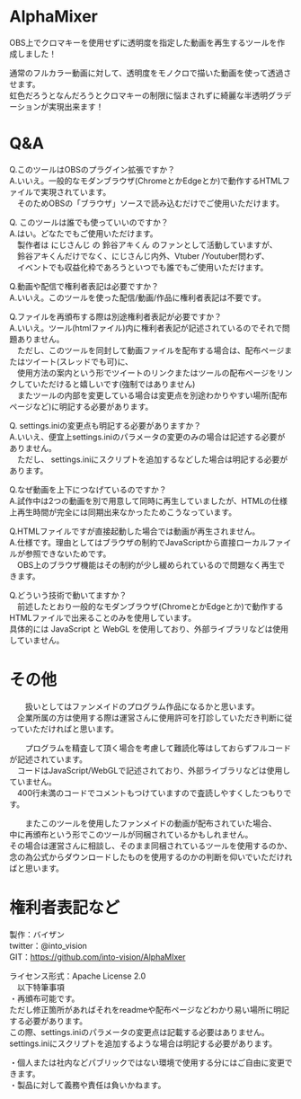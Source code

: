 # AlphaMixer
OBS上でクロマキーを使用せずに透明度を指定した動画を再生するツールを作成しました！

通常のフルカラー動画に対して、透明度をモノクロで描いた動画を使って透過させます。  
虹色だろうとなんだろうとクロマキーの制限に悩まされずに綺麗な半透明グラデーションが実現出来ます！


# Q&A
Q.このツールはOBSのプラグイン拡張ですか？  
A.いいえ。一般的なモダンブラウザ(ChromeとかEdgeとか)で動作するHTMLファイルで実現されています。  
　そのためOBSの「ブラウザ」ソースで読み込むだけでご使用いただけます。  

Q. このツールは誰でも使っていいのですか？  
A.はい。どなたでもご使用いただけます。  
　製作者は にじさんじ の 鈴谷アキくん のファンとして活動していますが、  
　鈴谷アキくんだけでなく、にじさんじ内外、Vtuber /Youtuber問わず、  
　イベントでも収益化枠であろうといつでも誰でもご使用いただけます。  

Q.動画や配信で権利者表記は必要ですか？  
A.いいえ。このツールを使った配信/動画/作品に権利者表記は不要です。  

Q.ファイルを再頒布する際は別途権利者表記が必要ですか？  
A.いいえ。ツール(htmlファイル)内に権利者表記が記述されているのでそれで問題ありません。  
　ただし、このツールを同封して動画ファイルを配布する場合は、配布ページまたはツイート(スレッドでも可)に、  
　使用方法の案内という形でツイートのリンクまたはツールの配布ページをリンクしていただけると嬉しいです(強制ではありません)  
　またツールの内部を変更している場合は変更点を別途わかりやすい場所(配布ページなど)に明記する必要があります。  

Q. settings.iniの変更点も明記する必要がありますか？  
A.いいえ、便宜上settings.iniのパラメータの変更のみの場合は記述する必要がありません。  
　ただし、 settings.iniにスクリプトを追加するなどした場合は明記する必要があります。  

Q.なぜ動画を上下につなげているのですか？  
A.試作中は2つの動画を別で用意して同時に再生していましたが、HTMLの仕様上再生時間が完全には同期出来なかったためこうなっています。  

Q.HTMLファイルですが直接起動した場合では動画が再生されません。  
A.仕様です。理由としてはブラウザの制約でJavaScriptから直接ローカルファイルが参照できないためです。  
　OBS上のブラウザ機能はその制約が少し緩められているので問題なく再生できます。  

Q.どういう技術で動いてますか？  
　前述したとおり一般的なモダンブラウザ(ChromeとかEdgeとか)で動作するHTMLファイルで出来ることのみを使用しています。  
 具体的には JavaScript と WebGL を使用しており、外部ライブラリなどは使用していません。  

# その他
　　扱いとしてはファンメイドのプログラム作品になるかと思います。  
　企業所属の方は使用する際は運営さんに使用許可を打診していただき判断に従っていただければと思います。  

　　プログラムを精査して頂く場合を考慮して難読化等はしておらずフルコードが記述されています。  
　コードはJavaScript/WebGLで記述されており、外部ライブラリなどは使用していません。  
　400行未満のコードでコメントもつけていますので査読しやすくしたつもりです。  
 
　　またこのツールを使用したファンメイドの動画が配布されていた場合、  
  中に再頒布という形でこのツールが同梱されているかもしれません。  
  その場合は運営さんに相談し、そのまま同梱されているツールを使用するのか、  
  念の為公式からダウンロードしたものを使用するのかの判断を仰いでいただければと思います。   
 
# 権利者表記など

製作：バイザン  
twitter：@into_vision  
GIT：https://github.com/into-vision/AlphaMIxer  

ライセンス形式：Apache License 2.0  
　以下特筆事項  
 ・再頒布可能です。  
  ただし修正箇所があればそれをreadmeや配布ページなどわかり易い場所に明記する必要があります。  
  この際、settings.iniのパラメータの変更点は記載する必要はありません。  
  settings.iniにスクリプトを追加するような場合は明記する必要があります。  

 ・個人または社内などパブリックではない環境で使用する分にはご自由に変更できます。  
 ・製品に対して義務や責任は負いかねます。  

